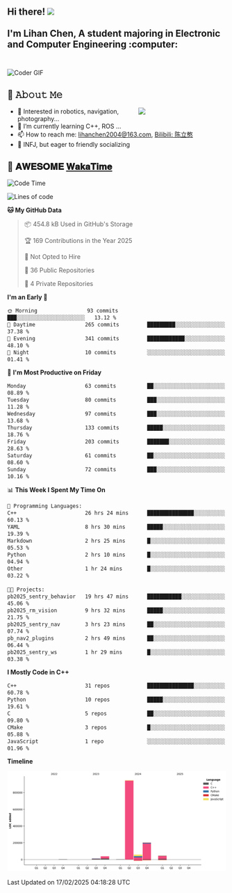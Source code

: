 <h2 align="left">
 <abc>
  <br>Hi there! <img src="https://user-images.githubusercontent.com/42378118/110234147-e3259600-7f4e-11eb-95be-0c4047144dea.gif" width="30"><br>
  <br> I'm Lihan Chen, A student majoring in Electronic and Computer Engineering :computer:<br>
  <br>
 </abc>
</h2>

<img align="center" src="https://media.giphy.com/media/SWoSkN6DxTszqIKEqv/giphy.gif" alt="Coder GIF" width="500">

## :book: 𝙰𝚋𝚘𝚞𝚝 𝙼𝚎

<img align="right" width="40%" src="https://github-readme-stats.vercel.app/api?username=LihanChen2004&show_icons=true&icon_color=CE1D2D&text_color=718096&bg_color=ffffff&hide_title=true" />

- 🌟 Interested in robotics, navigation, photography...
- 🌱 I’m currently learning C++, ROS ... 
- 📫 How to reach me: lihanchen2004@163.com, [Bilibili: 陈立憨](https://space.bilibili.com/170786212)
- 👯 INFJ, but eager to friendly socializing

## 📜 𝐀𝐖𝐄𝐒𝐎𝐌𝐄 [𝐖𝐚𝐤𝐚𝐓𝐢𝐦𝐞](https://github.com/anmol098/waka-readme-stats)

<!--START_SECTION:waka-->
![Code Time](http://img.shields.io/badge/Code%20Time-811%20hrs%202%20mins-blue)

![Lines of code](https://img.shields.io/badge/From%20Hello%20World%20I%27ve%20Written-1.3%20million%20lines%20of%20code-blue)

**🐱 My GitHub Data** 

> 📦 454.8 kB Used in GitHub's Storage 
 > 
> 🏆 169 Contributions in the Year 2025
 > 
> 🚫 Not Opted to Hire
 > 
> 📜 36 Public Repositories 
 > 
> 🔑 4 Private Repositories 
 > 
**I'm an Early 🐤** 

```text
🌞 Morning                93 commits          ███░░░░░░░░░░░░░░░░░░░░░░   13.12 % 
🌆 Daytime                265 commits         █████████░░░░░░░░░░░░░░░░   37.38 % 
🌃 Evening                341 commits         ████████████░░░░░░░░░░░░░   48.10 % 
🌙 Night                  10 commits          ░░░░░░░░░░░░░░░░░░░░░░░░░   01.41 % 
```
📅 **I'm Most Productive on Friday** 

```text
Monday                   63 commits          ██░░░░░░░░░░░░░░░░░░░░░░░   08.89 % 
Tuesday                  80 commits          ███░░░░░░░░░░░░░░░░░░░░░░   11.28 % 
Wednesday                97 commits          ███░░░░░░░░░░░░░░░░░░░░░░   13.68 % 
Thursday                 133 commits         █████░░░░░░░░░░░░░░░░░░░░   18.76 % 
Friday                   203 commits         ███████░░░░░░░░░░░░░░░░░░   28.63 % 
Saturday                 61 commits          ██░░░░░░░░░░░░░░░░░░░░░░░   08.60 % 
Sunday                   72 commits          ███░░░░░░░░░░░░░░░░░░░░░░   10.16 % 
```


📊 **This Week I Spent My Time On** 

```text
💬 Programming Languages: 
C++                      26 hrs 24 mins      ███████████████░░░░░░░░░░   60.13 % 
YAML                     8 hrs 30 mins       █████░░░░░░░░░░░░░░░░░░░░   19.39 % 
Markdown                 2 hrs 25 mins       █░░░░░░░░░░░░░░░░░░░░░░░░   05.53 % 
Python                   2 hrs 10 mins       █░░░░░░░░░░░░░░░░░░░░░░░░   04.94 % 
Other                    1 hr 24 mins        █░░░░░░░░░░░░░░░░░░░░░░░░   03.22 % 

🐱‍💻 Projects: 
pb2025_sentry_behavior   19 hrs 47 mins      ███████████░░░░░░░░░░░░░░   45.06 % 
pb2025_rm_vision         9 hrs 32 mins       █████░░░░░░░░░░░░░░░░░░░░   21.75 % 
pb2025_sentry_nav        3 hrs 23 mins       ██░░░░░░░░░░░░░░░░░░░░░░░   07.74 % 
pb_nav2_plugins          2 hrs 49 mins       ██░░░░░░░░░░░░░░░░░░░░░░░   06.44 % 
pb2025_sentry_ws         1 hr 29 mins        █░░░░░░░░░░░░░░░░░░░░░░░░   03.38 % 
```

**I Mostly Code in C++** 

```text
C++                      31 repos            ███████████████░░░░░░░░░░   60.78 % 
Python                   10 repos            █████░░░░░░░░░░░░░░░░░░░░   19.61 % 
C                        5 repos             ██░░░░░░░░░░░░░░░░░░░░░░░   09.80 % 
CMake                    3 repos             █░░░░░░░░░░░░░░░░░░░░░░░░   05.88 % 
JavaScript               1 repo              ░░░░░░░░░░░░░░░░░░░░░░░░░   01.96 % 
```



**Timeline**

![Lines of Code chart](https://raw.githubusercontent.com/LihanChen2004/LihanChen2004/main/assets/bar_graph.png)


 Last Updated on 17/02/2025 04:18:28 UTC
<!--END_SECTION:waka-->

<!--
**LihanChen2004/LihanChen2004** is a ✨ _special_ ✨ repository because its `README.md` (this file) appears on your GitHub profile.

Here are some ideas to get you started:

- 🔭 I’m currently working on ...
- 🌱 I’m currently learning ...
- 👯 I’m looking to collaborate on ...
- 🤔 I’m looking for help with ...
- 💬 Ask me about ...
- 📫 How to reach me: ...
- 😄 Pronouns: ...
- ⚡ Fun fact: ...
-->
